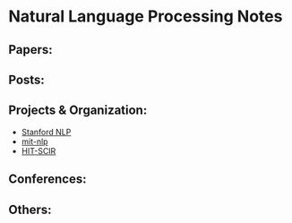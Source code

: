 # Natural Language Processing Notes

## Papers:



## Posts:


## Projects & Organization:
- [Stanford NLP](https://github.com/stanfordnlp)
- [mit-nlp](https://github.com/mit-nlp)
- [HIT-SCIR](https://github.com/HIT-SCIR)


## Conferences:


## Others:
